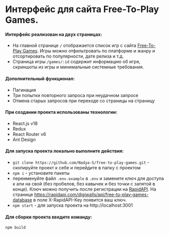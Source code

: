 # Интерфейс для сайта Free-To-Play Games.

#### Интерфейс реализован на двух страницах:

- На главной странице `/` отображается список игр с сайта [Free-To-Play Games](https://www.freetogame.com/). Игры можно отфильтровать по платформе и жанру и отсортировать по популярности, дате релиза и т.д.
- Страница игры `/games/:id` содержит информацию об игре, скриншоты из игры и минимальные системные требования.

#### Дополнительный функционал:

- Пагинация
- Три попытки повторного запроса при неудачном запросе
- Отмена старых запросов при переходе со страницы на страницу

#### При создании проекта использованы технологии:

- React.js v18
- Redux
- React Router v6
- Ant Design

#### Для запуска проекта локально выполните действия:

- `git clone https://github.com/Nadya-S/free-to-play-games.git` - скопируйте проект к себе и перейдите в папку с проектом
- `npm i` - установите пакеты
- переименуйте файл `.env.example` в `.env` и замените ключ для доступа к апи на свой (без пробелов, без кавычек и без точки с запятой в конце). Ключ можно получить после регистрации на [RapidAPI](https://rapidapi.com/). На странице https://rapidapi.com/digiwalls/api/free-to-play-games-database в поле X-RapidAPI-Key появится ваш ключ.
- `npm start` - для запуска проекта на http://localhost:3001

#### Для сборки проекта введите команду:

`npm build`
